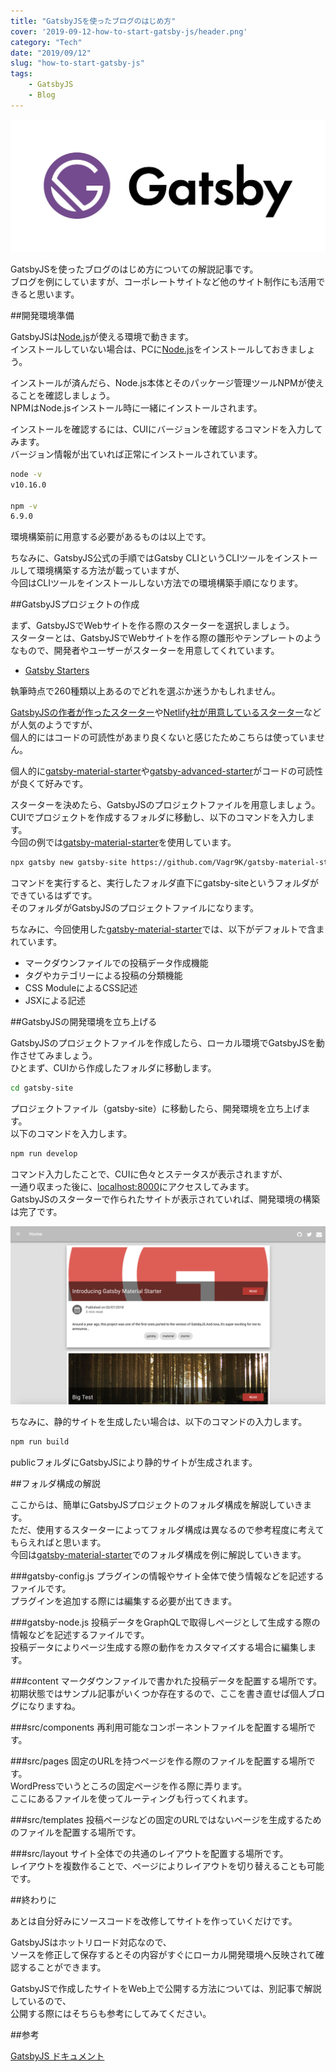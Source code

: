 ```yaml
---
title: "GatsbyJSを使ったブログのはじめ方"
cover: '2019-09-12-how-to-start-gatsby-js/header.png'
category: "Tech"
date: "2019/09/12"
slug: "how-to-start-gatsby-js"
tags:
    - GatsbyJS
    - Blog
---
```


![GatsbyJS](./gatsby.png)

GatsbyJSを使ったブログのはじめ方についての解説記事です。  
ブログを例にしていますが、コーポレートサイトなど他のサイト制作にも活用できると思います。

##開発環境準備

GatsbyJSは[Node.js](https://nodejs.org/ja/)が使える環境で動きます。  
インストールしていない場合は、PCに[Node.js](https://nodejs.org/ja/)をインストールしておきましょう。

インストールが済んだら、Node.js本体とそのパッケージ管理ツールNPMが使えることを確認しましょう。  
NPMはNode.jsインストール時に一緒にインストールされます。

インストールを確認するには、CUIにバージョンを確認するコマンドを入力してみます。  
バージョン情報が出ていれば正常にインストールされています。

```bash
node -v
v10.16.0

npm -v
6.9.0
```

環境構築前に用意する必要があるものは以上です。

ちなみに、GatsbyJS公式の手順ではGatsby CLIというCLIツールをインストールして環境構築する方法が載っていますが、  
今回はCLIツールをインストールしない方法での環境構築手順になります。

##GatsbyJSプロジェクトの作成

まず、GatsbyJSでWebサイトを作る際のスターターを選択しましょう。  
スターターとは、GatsbyJSでWebサイトを作る際の雛形やテンプレートのようなもので、開発者やユーザーがスターターを用意してくれています。

- [Gatsby Starters](https://www.gatsbyjs.org/starters/?v=2)

執筆時点で260種類以上あるのでどれを選ぶか迷うかもしれません。  

[GatsbyJSの作者が作ったスターター](https://www.gatsbyjs.org/starters/gatsbyjs/gatsby-starter-default/)や[Netlify社が用意しているスターター](https://www.gatsbyjs.org/starters/netlify-templates/gatsby-starter-netlify-cms/)などが人気のようですが、  
個人的にはコードの可読性があまり良くないと感じたためこちらは使っていません。

個人的に[gatsby-material-starter](https://www.gatsbyjs.org/starters/Vagr9K/gatsby-material-starter/)や[gatsby-advanced-starter](https://www.gatsbyjs.org/starters/Vagr9K/gatsby-advanced-starter/)がコードの可読性が良くて好みです。  

スターターを決めたら、GatsbyJSのプロジェクトファイルを用意しましょう。  
CUIでプロジェクトを作成するフォルダに移動し、以下のコマンドを入力します。  
今回の例では[gatsby-material-starter](https://www.gatsbyjs.org/starters/Vagr9K/gatsby-material-starter/)を使用しています。

```bash
npx gatsby new gatsby-site https://github.com/Vagr9K/gatsby-material-starter
```

コマンドを実行すると、実行したフォルダ直下にgatsby-siteというフォルダができているはずです。  
そのフォルダがGatsbyJSのプロジェクトファイルになります。

ちなみに、今回使用した[gatsby-material-starter](https://www.gatsbyjs.org/starters/Vagr9K/gatsby-material-starter/)では、以下がデフォルトで含まれています。

- マークダウンファイルでの投稿データ作成機能
- タグやカテゴリーによる投稿の分類機能
- CSS ModuleによるCSS記述
- JSXによる記述

##GatsbyJSの開発環境を立ち上げる

GatsbyJSのプロジェクトファイルを作成したら、ローカル環境でGatsbyJSを動作させてみましょう。  
ひとまず、CUIから作成したフォルダに移動します。

```bash
cd gatsby-site
```

プロジェクトファイル（gatsby-site）に移動したら、開発環境を立ち上げます。  
以下のコマンドを入力します。

```bash
npm run develop
```

コマンド入力したことで、CUIに色々とステータスが表示されますが、  
一通り収まった後に、[localhost:8000](http://localhost:8000)にアクセスしてみます。  
GatsbyJSのスターターで作られたサイトが表示されていれば、開発環境の構築は完了です。  

![gatsby-material-starter](./gatsby-material-starter.png)

ちなみに、静的サイトを生成したい場合は、以下のコマンドの入力します。  

```bash
npm run build
```

publicフォルダにGatsbyJSにより静的サイトが生成されます。

##フォルダ構成の解説

ここからは、簡単にGatsbyJSプロジェクトのフォルダ構成を解説していきます。  
ただ、使用するスターターによってフォルダ構成は異なるので参考程度に考えてもらえればと思います。  
今回は[gatsby-material-starter](https://www.gatsbyjs.org/starters/Vagr9K/gatsby-material-starter/)でのフォルダ構成を例に解説していきます。


###gatsby-config.js
プラグインの情報やサイト全体で使う情報などを記述するファイルです。  
プラグインを追加する際には編集する必要が出てきます。

###gatsby-node.js
投稿データをGraphQLで取得しページとして生成する際の情報などを記述するファイルです。  
投稿データによりページ生成する際の動作をカスタマイズする場合に編集します。

###content
マークダウンファイルで書かれた投稿データを配置する場所です。  
初期状態ではサンプル記事がいくつか存在するので、ここを書き直せば個人ブログになりますね。

###src/components
再利用可能なコンポーネントファイルを配置する場所です。

###src/pages
固定のURLを持つページを作る際のファイルを配置する場所です。  
WordPressでいうところの固定ページを作る際に弄ります。  
ここにあるファイルを使ってルーティングも行ってくれます。

###src/templates
投稿ページなどの固定のURLではないページを生成するためのファイルを配置する場所です。  

###src/layout
サイト全体での共通のレイアウトを配置する場所です。  
レイアウトを複数作ることで、ページによりレイアウトを切り替えることも可能です。

##終わりに

あとは自分好みにソースコードを改修してサイトを作っていくだけです。

GatsbyJSはホットリロード対応なので、  
ソースを修正して保存するとその内容がすぐにローカル開発環境へ反映されて確認することができます。

GatsbyJSで作成したサイトをWeb上で公開する方法については、別記事で解説しているので、  
公開する際にはそちらも参考にしてみてください。

##参考

[GatsbyJS ドキュメント](https://www.gatsbyjs.org/docs/)